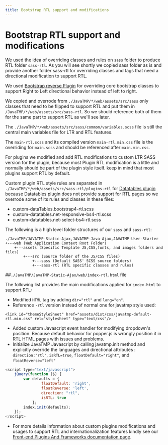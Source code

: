 ```yaml
---
title: Bootstrap RTL support and modifications
---
```

# Bootstrap RTL support and modifications

We used the idea of overriding classes and rules on `sass` folder
to produce RTL folder `sass-rtl`. As you will see shortly we copied sass folder
as is and provide another folder sass-rtl for overriding classes and tags
that need a directional modification to support RTL.

We used [Bootstrap reverse Plugin](https://github.com/JavaTMP/bootstrap-reverse "Bootstrap 4
RTL plugin to support RTL template and skin theme") for overriding core bootstrap classes
to support Right to Left directional behavior instead of left to right.

We copied and overrode from `./JavaTMP/*/web/assets/src/sass` only classes that need to be
flipped to support RTL and put them in `/JavaTMP/*/web/assets/src/sass-rtl`.
So we should reference both of them for the same part to support RTL as we'll see later.

The `./JavaTMP/*/web/assets/src/sass/common/variables.scss` file is still the central main variables file for LTR and RTL features.

The `main-rtl.scss` and its compiled version `main-rtl.min.css` file is the overriding
for `main.scss` and should be referenced after `main.min.css`.

For plugins we modified and add RTL modifications to custom LTR SASS version for the plugin,
because most Plugin RTL modification is a little and normally should be part of the plugin style itself.
keep in mind that most plugins support RTL by default.

Custom plugin RTL style rules are separated in `./JavaTMP/*/web/assets/src/sass-rtl/plugins-rtl`
for [Datatables plugin](https://datatables.net/ "Datatables Plugin")
because Datatables plugin does not provide support for RTL pages so we overrode some of its rules and classes in these files:
*   custom-dataTables.bootstrap4-rtl.scss
*   custom-datatables.net-responsive-bs4-rtl.scss
*   custom-datatables.net-select-bs4-rtl.scss

The following is a high level folder structures of our `sass` and `sass-rtl`:
```
./JavaTMP/JAVATMP-Static-Ajax,JAVATMP-Java-Ajax,JAVATMP-User-Starter
+---web (Web Application Context Root Folder)
    +---assets (Specific Template JS,CSS,fonts, and images folders and files)
        +---src (Source folder of the JS/CSS files)
            +---sass (Default SASS' SCSS source folders)
            +---sass-rtl (RTL specific classes and rules)
```

##`./JavaTMP/JavaTMP-Static-Ajax/web/index-rtl.html` file

The following list provides the main modifications applied for `index.html` to support RTL:
*   Modified `HTML` tag by adding `dir="rtl"` and `lang="en"`.
*   Reference `-rtl` version instead of normal one for javatmp style used:
```
<link id="themeStyleSheet" href="assets/dist/css/javatmp-default-rtl.min.css" rel="stylesheet" type="text/css"/>
```
*   Added custom Javascript event handler for modifying dropdown's position. Because default behavior for popper.js is wrongly position it in RTL HTML pages with issues and problems.
*   Initialize JavaTMP Javascript by calling javatmp.init method and explicitly
override the languages and directional attributes : `direction:"rtl"`,
`isRTL=true`, `floatDefault="right"`, and `floatReverse="left"`
```Javascript
<script type="text/javascript">
    jQuery(function ($) {
        var defaults = {
                floatDefault: 'right',
                floatReverse: 'left',
                direction: "rtl",
                isRTL: true
            };
        index.init(defaults);
    });
</script>
```
*   For more details information about custom plugins modifications and usages to support RTL and internationalization features kindly see our [Front-end Plugins And Frameworks documentation page](/pages/javatmp-front-end-plugins-and-frameworks "JavaTMP Front-end Plugins And Frameworks").
